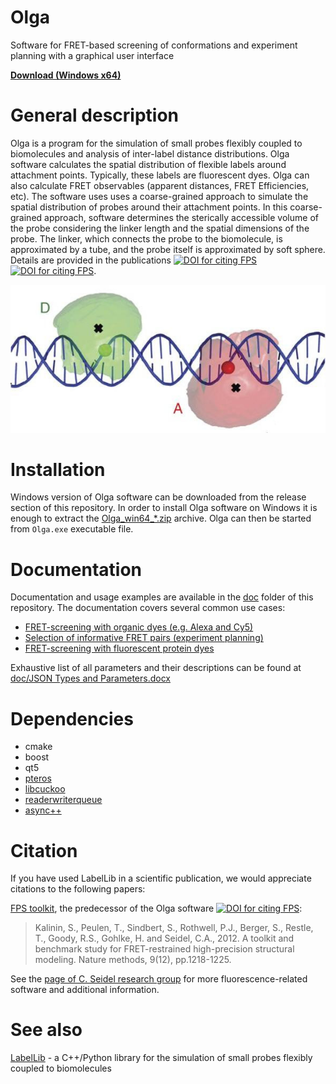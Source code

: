 # Olga
Software for FRET-based screening of conformations and experiment planning with a graphical user interface

[**Download (Windows x64)**][1]

# General description
Olga is a program for the simulation of small probes flexibly coupled to biomolecules and analysis of inter-label distance distributions. Olga software calculates the spatial distribution of flexible labels around attachment points. Typically, these labels are fluorescent dyes. Olga can also calculate FRET observables (apparent distances, FRET Efficiencies, etc).
The software uses uses a coarse-grained approach to simulate the spatial distribution of probes around their attachment points. In this coarse-grained approach, software determines the sterically accessible volume of the probe considering the linker length and the spatial dimensions of the probe. The linker, which connects the probe to the biomolecule, is approximated by a tube, and the probe itself is approximated by soft sphere. Details are provided in the publications [![DOI for citing FPS](https://img.shields.io/badge/DOI-10.1038%2Fnmeth.2222-blue.svg)](https://doi.org/10.1038/nmeth.2222)[![DOI for citing FPS](https://img.shields.io/badge/DOI-10.1021%2Fja105725e-blue.svg)](https://doi.org/10.1021/ja105725e).

![AV clouds](/doc/screening%20tutorial/DNA_AVs.jpg)

# Installation
Windows version of Olga software can be downloaded from the release section of this repository. In order to install Olga software on Windows it is enough to extract the [Olga_win64_*.zip][1] archive. Olga can then be started from `Olga.exe` executable file.

# Documentation
Documentation and usage examples are available in the [doc](/doc/) folder of this repository. The documentation covers several common use cases:

 * [FRET-screening with organic dyes (e.g. Alexa and Cy5)](/doc/screening%20tutorial/screening%20tutorial.md)
 * [Selection of informative FRET pairs (experiment planning)](/doc/FRET%20pair%20selection%20tutorial/FRET%20pair%20selection%20tutorial.md)
 * [FRET-screening with fluorescent protein dyes](/doc/screening%20with%20fluorescent%20proteins/Screening%20and%20AV%20saving.md#tutorial-screening-of-structural-models-and-generation-of-accessible-volumes)

Exhaustive list of all parameters and their descriptions can be found at [doc/JSON Types and Parameters.docx](/doc/JSON%20Types%20and%20Parameters.docx)

# Dependencies

 * cmake
 * boost
 * qt5
 * [pteros](http://pteros.sourceforge.net/)
 * [libcuckoo](https://github.com/efficient/libcuckoo)
 * [readerwriterqueue](https://github.com/cameron314/readerwriterqueue)
 * [async++](https://github.com/Amanieu/asyncplusplus)

# Citation

If you have used LabelLib in a scientific publication, we would appreciate citations to the following papers:

[FPS toolkit][2], the predecessor of the Olga software [![DOI for citing FPS](https://img.shields.io/badge/DOI-10.1038%2Fnmeth.2222-blue.svg)][2]:

> Kalinin, S., Peulen, T., Sindbert, S., Rothwell, P.J., Berger, S., Restle, T., Goody, R.S., Gohlke, H. and Seidel, C.A., 2012. A toolkit and benchmark study for FRET-restrained high-precision structural modeling. Nature methods, 9(12), pp.1218-1225.

See the [page of C. Seidel research group](http://www.mpc.hhu.de/) for more fluorescence-related software and additional information.

# See also

[LabelLib][3] - a C++/Python library for the simulation of small probes flexibly coupled to biomolecules

[1]: https://github.com/Fluorescence-Tools/Olga/releases/download/20190326/Olga_win64_master-61e08437.zip
[2]: https://doi.org/10.1038/nmeth.2222
[3]: https://github.com/Fluorescence-Tools/LabelLib
